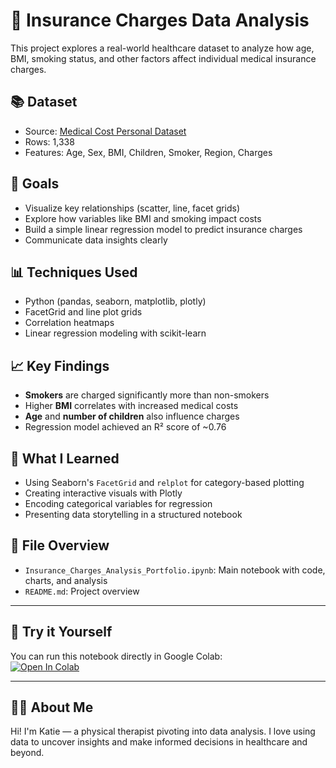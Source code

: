 
# 💼 Insurance Charges Data Analysis

This project explores a real-world healthcare dataset to analyze how age, BMI, smoking status, and other factors affect individual medical insurance charges.

## 📚 Dataset
- Source: [Medical Cost Personal Dataset](https://www.kaggle.com/datasets/mirichoi0218/insurance)
- Rows: 1,338
- Features: Age, Sex, BMI, Children, Smoker, Region, Charges

## 🎯 Goals
- Visualize key relationships (scatter, line, facet grids)
- Explore how variables like BMI and smoking impact costs
- Build a simple linear regression model to predict insurance charges
- Communicate data insights clearly

## 📊 Techniques Used
- Python (pandas, seaborn, matplotlib, plotly)
- FacetGrid and line plot grids
- Correlation heatmaps
- Linear regression modeling with scikit-learn

## 📈 Key Findings
- **Smokers** are charged significantly more than non-smokers
- Higher **BMI** correlates with increased medical costs
- **Age** and **number of children** also influence charges
- Regression model achieved an R² score of ~0.76

## 🧠 What I Learned
- Using Seaborn's `FacetGrid` and `relplot` for category-based plotting
- Creating interactive visuals with Plotly
- Encoding categorical variables for regression
- Presenting data storytelling in a structured notebook

## 📂 File Overview
- `Insurance_Charges_Analysis_Portfolio.ipynb`: Main notebook with code, charts, and analysis
- `README.md`: Project overview

---

## 🚀 Try it Yourself
You can run this notebook directly in Google Colab:  
[![Open In Colab](https://colab.research.google.com/assets/colab-badge.svg)](https://colab.research.google.com/github/kpeaslee12/insurance-cost-analysis/blob/main/Insurance_Charges_Analysis_Portfolio.ipynb)

---

## 🙋‍♀️ About Me
Hi! I'm Katie — a physical therapist pivoting into data analysis. I love using data to uncover insights and make informed decisions in healthcare and beyond.
